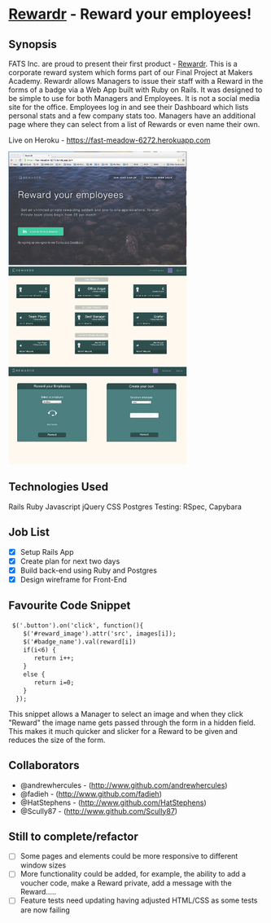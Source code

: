 [Rewardr](https://fast-meadow-6272.herokuapp.com/) - Reward your employees!
================================

## Synopsis

FATS Inc. are proud to present their first product - [Rewardr](https://fast-meadow-6272.herokuapp.com/). This is a corporate reward system which forms part of our Final Project at Makers Academy. Rewardr allows Managers to issue their staff with a Reward in the forms of a badge via a Web App built with Ruby on Rails. It was designed to be simple to use for both Managers and Employees. It is not a social media site for the office. Employees log in and see their Dashboard which lists personal stats and a few company stats too. Managers have an additional page where they can select from a list of Rewards or even name their own.

Live on Heroku - https://fast-meadow-6272.herokuapp.com

![Screen Shot Home Page](https://raw.githubusercontent.com/HatStephens/FATS_Rewardr/master/Screen%20Shots/rewardr_main_page_image.png)
![Screen Shot Dashboard](https://raw.githubusercontent.com/HatStephens/FATS_Rewardr/master/Screen%20Shots/rewardr_dashboard_image.png)
![Screen Shot Reward Employee](https://raw.githubusercontent.com/HatStephens/FATS_Rewardr/master/Screen%20Shots/rewardr_reward_image.png)

## Technologies Used

Rails
Ruby
Javascript
jQuery
CSS
Postgres
Testing: RSpec, Capybara

## Job List

- [x] Setup Rails App
- [x] Create plan for next two days
- [x] Build back-end using Ruby and Postgres
- [x] Design wireframe for Front-End

## Favourite Code Snippet

~~~
 $('.button').on('click', function(){
    $('#reward_image').attr('src', images[i]);
    $('#badge_name').val(reward[i])
    if(i<6) {
       return i++;
    }
    else {
       return i=0;
    }
  });
~~~

This snippet allows a Manager to select an image and when they click "Reward" the image name gets passed through the form in a hidden field. This makes it much quicker and slicker for a Reward to be given and reduces the size of the form.

## Collaborators
- @andrewhercules - (http://www.github.com/andrewhercules)
- @fadieh - (http://www.github.com/fadieh)
- @HatStephens - (http://www.github.com/HatStephens)
- @Scully87 - (http://www.github.com/Scully87)

## Still to complete/refactor

- [ ] Some pages and elements could be more responsive to different window sizes
- [ ] More functionality could be added, for example, the ability to add a voucher code, make a Reward private, add a message with the Reward.....
- [ ] Feature tests need updating having adjusted HTML/CSS as some tests are now failing
